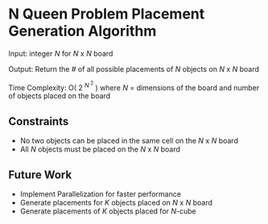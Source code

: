 # N Queen Problem Placement Generation Algorithm
Input: integer *N* for *N* x *N* board

Output: Return the # of all possible placements of *N* objects on *N* x *N* board

Time Complexity: O( 2 <sup>*N*<sup> 2</sup></sup> ) where *N* = dimensions of the board and number of objects placed on the board

## Constraints
* No two objects can be placed in the same cell on the *N* x *N* board
* All *N* objects must be placed on the *N* x *N* board

## Future Work
* Implement Parallelization for faster performance
* Generate placements for *K* objects placed on *N* x *N* board
* Generate placements of *K* objects placed for *N*-cube